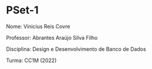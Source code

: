# PSet-1

Nome: Vinicius Reis Covre

Professor: Abrantes Araújo Silva Filho

Disciplina: Design e Desenvolvimento de Banco de Dados

Turma: CC1M (2022)
